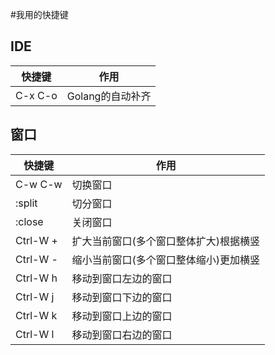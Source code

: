 #我用的快捷键

## IDE
快捷键 | 作用
---|---
C-x C-o | Golang的自动补齐



## 窗口
快捷键|作用
---|---
C-w C-w| 切换窗口
:split | 切分窗口
:close | 关闭窗口
Ctrl-W +  |  扩大当前窗口(多个窗口整体扩大)根据横竖
Ctrl-W -  |  缩小当前窗口(多个窗口整体缩小)更加横竖
Ctrl-W h  |  移动到窗口左边的窗口
Ctrl-W j  |  移动到窗口下边的窗口
Ctrl-W k  |  移动到窗口上边的窗口
Ctrl-W l  |  移动到窗口右边的窗口
